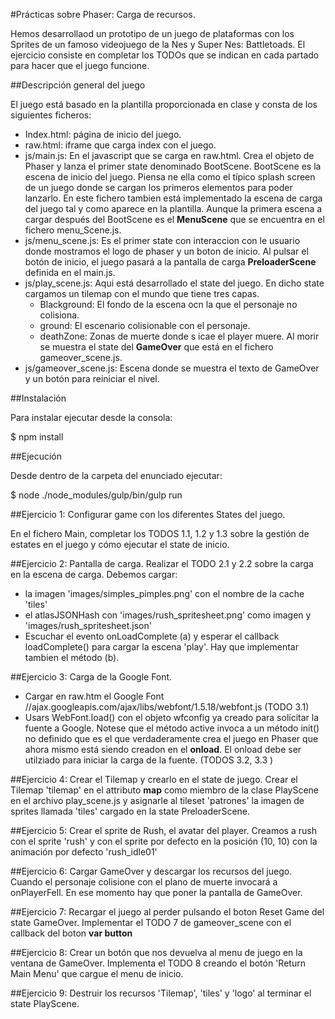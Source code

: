 #Prácticas sobre Phaser: Carga de recursos.

Hemos desarrollaod un prototipo de un juego de plataformas con los Sprites de un famoso videojuego de la Nes y Super Nes: Battletoads. El ejercicio consiste en completar los TODOs que se indican en cada partado para hacer que el juego funcione.

##Descripción general del juego

El juego  está basado en la plantilla proporcionada en clase y consta de los siguientes ficheros:
* Index.html: página de inicio del juego.
* raw.html: iframe que carga index con el juego.
* js/main.js: En el javascript que se carga en raw.html. Crea el objeto de Phaser y lanza el primer state denominado BootScene. BootScene es la escena de inicio del juego. Piensa ne ella como el típico splash screen de un juego donde se cargan los primeros elementos para poder lanzarlo. En este fichero tambien está implementado la escena de carga del juego tal y como aparece en la plantilla. Aunque la primera escena a cargar después del BootScene es el **MenuScene** que se encuentra en el fichero menu_Scene.js.
* js/menu_scene.js: Es el primer state con interaccion con le usuario donde mostramos el logo de phaser y un boton de inicio. Al pulsar el botón de inicio, el juego pasará a la pantalla de carga **PreloaderScene** definida en el main.js.
* js/play_scene.js: Aqui está desarrollado el state del juego. En dicho state cargamos un tilemap con el mundo que tiene tres capas.
    * Blackground: El fondo de la escena ocn la que el personaje no colisiona.
    * ground: El escenario colisionable con el personaje.
    * deathZone: Zonas de muerte donde s icae el player muere. Al morir se muestra el state del **GameOver** que está en el fichero gameover_scene.js.
* js/gameover_scene.js: Escena donde se muestra el texto de GameOver y un botón para reiniciar el nivel.

##Instalación

Para instalar ejecutar desde la consola:

$ npm install

##Ejecución

Desde dentro de la carpeta del enunciado ejecutar:

$ node ./node_modules/gulp/bin/gulp run


##Ejercicio 1: Configurar game con los diferentes States del juego.

En el fichero Main, completar los TODOS 1.1, 1.2 y 1.3 sobre la gestión de estates en el juego y cómo ejecutar el state de inicio.


##Ejercicio 2: Pantalla de carga.
Realizar el TODO 2.1 y 2.2 sobre la carga en la escena de carga. Debemos cargar:
* la imagen 'images/simples_pimples.png' con el nombre de la cache 'tiles'
* el atlasJSONHash con 'images/rush_spritesheet.png' como imagen y 'images/rush_spritesheet.json'
* Escuchar el evento onLoadComplete (a) y esperar el callback loadComplete() para cargar la escena 'play'. Hay que implementar tambien el método (b).


##Ejercicio 3: Carga de la Google Font.
* Cargar en raw.htm el Google Font //ajax.googleapis.com/ajax/libs/webfont/1.5.18/webfont.js (TODO 3.1)
* Usars WebFont.load() con el objeto wfconfig ya creado para solicitar la fuente a Google. Notese que el método active invoca a un método init() no definido que es el que verdaderamente crea el juego en Phaser que ahora mismo está siendo creadon en el **onload**. El onload debe ser utilziado para iniciar la carga de la fuente. (TODOS 3.2, 3.3 )


##Ejercicio 4: Crear el Tilemap y crearlo en el state de juego.
Crear el Tilemap 'tilemap' en el attributo **map** como miembro de la clase PlayScene en el archivo play_scene.js y asignarle al tileset 'patrones' la imagen de sprites llamada 'tiles' cargado en la state PreloaderScene. 


##Ejercicio 5: Crear el sprite de Rush, el avatar del player.
Creamos a rush con el sprite 'rush' y con el sprite por defecto en la posición (10, 10) con la animación por defecto 'rush_idle01'


##Ejercicio 6: Cargar GameOver y descargar los recursos del juego.
Cuando el personaje colisione con el plano de muerte invocará a onPlayerFell. En ese momento hay que poner la pantalla de GameOver.



##Ejercicio 7: Recargar el juego al perder pulsando el boton Reset Game del state GameOver.
Implementar el TODO 7 de gameover_scene con el callback del boton **var button**



##Ejercicio 8: Crear un botón que nos devuelva al menu de juego en la ventana de GameOver.
Implementa el TODO 8 creando el botón 'Return Main Menu' que cargue el menu de inicio.


##Ejercicio 9: Destruir los recursos 'Tilemap', 'tiles' y 'logo' al terminar el state PlayScene.


 

